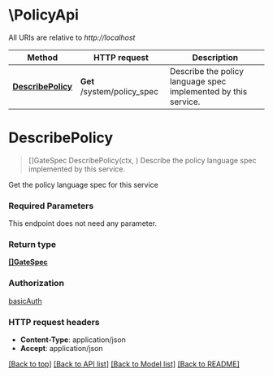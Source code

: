 # \PolicyApi

All URIs are relative to *http://localhost*

Method | HTTP request | Description
------------- | ------------- | -------------
[**DescribePolicy**](PolicyApi.md#DescribePolicy) | **Get** /system/policy_spec | Describe the policy language spec implemented by this service.


# **DescribePolicy**
> []GateSpec DescribePolicy(ctx, )
Describe the policy language spec implemented by this service.

Get the policy language spec for this service

### Required Parameters
This endpoint does not need any parameter.

### Return type

[**[]GateSpec**](GateSpec.md)

### Authorization

[basicAuth](../README.md#basicAuth)

### HTTP request headers

 - **Content-Type**: application/json
 - **Accept**: application/json

[[Back to top]](#) [[Back to API list]](../README.md#documentation-for-api-endpoints) [[Back to Model list]](../README.md#documentation-for-models) [[Back to README]](../README.md)

